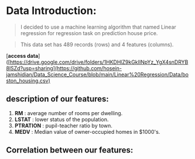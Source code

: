 # Data Introduction:
> I decided to use a machine learning algorithm that named Linear regression for regression task on prediction house price.

> This data set has 489 records (rows) and 4 features (columns).
> 
[**access data**]([https://drive.google.com/drive/folders/1HKDHlZ9kGkIINpYz_YgX4snDRYB8lSZd?usp=sharing](https://github.com/hosein-jamshidian/Data_Science_Course/blob/main/Linear%20Regression/Data/boston_housing.csv)


## description of our features:
1. **RM** : average number of rooms per dwelling.
2. **LSTAT** : lower status of the population.
3. **PTRATION** : pupil-teacher ratio by town.
4. **MEDV** : Median value of owner-occupied homes in $1000's.

## Correlation between our features:
